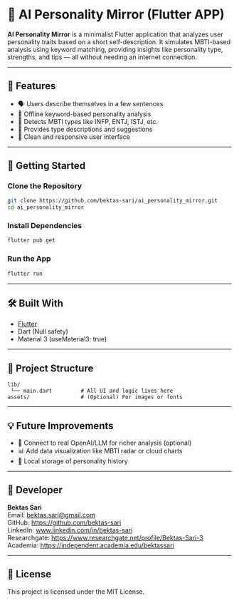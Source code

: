 # 🧠 AI Personality Mirror (Flutter APP)

**AI Personality Mirror** is a minimalist Flutter application that analyzes user personality traits based on a short self-description. 
It simulates MBTI-based analysis using keyword matching, providing insights like personality type, strengths, and tips — all without needing an internet connection.

---

## 📱 Features

- 🗣️ Users describe themselves in a few sentences
- 🧩 Offline keyword-based personality analysis
- 🧬 Detects MBTI types like INFP, ENTJ, ISTJ, etc.
- 💬 Provides type descriptions and suggestions
- 🎨 Clean and responsive user interface

---

## 🚀 Getting Started

### Clone the Repository

```bash
git clone https://github.com/bektas-sari/ai_personality_mirror.git
cd ai_personality_mirror
```

### Install Dependencies

```bash
flutter pub get
```

### Run the App

```bash
flutter run
```

---

## 🛠️ Built With

- [Flutter](https://flutter.dev/)
- Dart (Null safety)
- Material 3 (useMaterial3: true)

---

## 📁 Project Structure

```
lib/
 └── main.dart         # All UI and logic lives here
assets/                # (Optional) For images or fonts
```

---

## 💡 Future Improvements

- 🔗 Connect to real OpenAI/LLM for richer analysis (optional)
- 📊 Add data visualization like MBTI radar or cloud charts
- 💾 Local storage of personality history

---

## 👤 Developer

**Bektas Sari**  
Email: bektas.sari@gmail.com  <br>
GitHub: https://github.com/bektas-sari <br>
LinkedIn: www.linkedin.com/in/bektas-sari <br>
Researchgate: https://www.researchgate.net/profile/Bektas-Sari-3 <br>
Academia: https://independent.academia.edu/bektassari <br>

---

## 📝 License

This project is licensed under the MIT License.


